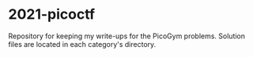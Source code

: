 # 2021-picoctf

Repository for keeping my write-ups for the PicoGym problems. Solution files are located in each category's directory.